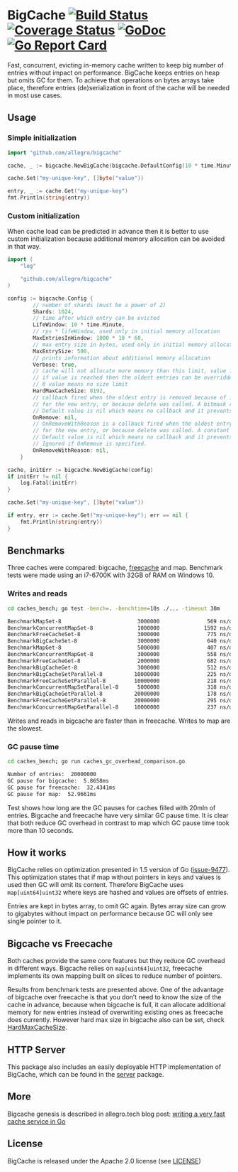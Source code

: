 # BigCache [![Build Status](https://travis-ci.org/allegro/bigcache.svg?branch=master)](https://travis-ci.org/allegro/bigcache)&nbsp;[![Coverage Status](https://coveralls.io/repos/github/allegro/bigcache/badge.svg?branch=master)](https://coveralls.io/github/allegro/bigcache?branch=master)&nbsp;[![GoDoc](https://godoc.org/github.com/allegro/bigcache?status.svg)](https://godoc.org/github.com/allegro/bigcache)&nbsp;[![Go Report Card](https://goreportcard.com/badge/github.com/allegro/bigcache)](https://goreportcard.com/report/github.com/allegro/bigcache)

Fast, concurrent, evicting in-memory cache written to keep big number of entries without impact on performance.
BigCache keeps entries on heap but omits GC for them. To achieve that operations on bytes arrays take place,
therefore entries (de)serialization in front of the cache will be needed in most use cases.

## Usage

### Simple initialization

```go
import "github.com/allegro/bigcache"

cache, _ := bigcache.NewBigCache(bigcache.DefaultConfig(10 * time.Minute))

cache.Set("my-unique-key", []byte("value"))

entry, _ := cache.Get("my-unique-key")
fmt.Println(string(entry))
```

### Custom initialization

When cache load can be predicted in advance then it is better to use custom initialization because additional memory
allocation can be avoided in that way.

```go
import (
	"log"

	"github.com/allegro/bigcache"
)

config := bigcache.Config {
		// number of shards (must be a power of 2)
		Shards: 1024,
		// time after which entry can be evicted
		LifeWindow: 10 * time.Minute,
		// rps * lifeWindow, used only in initial memory allocation
		MaxEntriesInWindow: 1000 * 10 * 60,
		// max entry size in bytes, used only in initial memory allocation
		MaxEntrySize: 500,
		// prints information about additional memory allocation
		Verbose: true,
		// cache will not allocate more memory than this limit, value in MB
		// if value is reached then the oldest entries can be overridden for the new ones
		// 0 value means no size limit
		HardMaxCacheSize: 8192,
		// callback fired when the oldest entry is removed because of its expiration time or no space left
		// for the new entry, or because delete was called. A bitmask representing the reason will be returned.
		// Default value is nil which means no callback and it prevents from unwrapping the oldest entry.
		OnRemove: nil,
		// OnRemoveWithReason is a callback fired when the oldest entry is removed because of its expiration time or no space left
		// for the new entry, or because delete was called. A constant representing the reason will be passed through.
		// Default value is nil which means no callback and it prevents from unwrapping the oldest entry.
		// Ignored if OnRemove is specified.
		OnRemoveWithReason: nil,
	}

cache, initErr := bigcache.NewBigCache(config)
if initErr != nil {
	log.Fatal(initErr)
}

cache.Set("my-unique-key", []byte("value"))

if entry, err := cache.Get("my-unique-key"); err == nil {
	fmt.Println(string(entry))
}
```

## Benchmarks

Three caches were compared: bigcache, [freecache](https://github.com/coocood/freecache) and map.
Benchmark tests were made using an i7-6700K with 32GB of RAM on Windows 10.

### Writes and reads

```bash
cd caches_bench; go test -bench=. -benchtime=10s ./... -timeout 30m

BenchmarkMapSet-8                        3000000               569 ns/op             202 B/op          3 allocs/op
BenchmarkConcurrentMapSet-8              1000000              1592 ns/op             347 B/op          8 allocs/op
BenchmarkFreeCacheSet-8                  3000000               775 ns/op             355 B/op          2 allocs/op
BenchmarkBigCacheSet-8                   3000000               640 ns/op             303 B/op          2 allocs/op
BenchmarkMapGet-8                        5000000               407 ns/op              24 B/op          1 allocs/op
BenchmarkConcurrentMapGet-8              3000000               558 ns/op              24 B/op          2 allocs/op
BenchmarkFreeCacheGet-8                  2000000               682 ns/op             136 B/op          2 allocs/op
BenchmarkBigCacheGet-8                   3000000               512 ns/op             152 B/op          4 allocs/op
BenchmarkBigCacheSetParallel-8          10000000               225 ns/op             313 B/op          3 allocs/op
BenchmarkFreeCacheSetParallel-8         10000000               218 ns/op             341 B/op          3 allocs/op
BenchmarkConcurrentMapSetParallel-8      5000000               318 ns/op             200 B/op          6 allocs/op
BenchmarkBigCacheGetParallel-8          20000000               178 ns/op             152 B/op          4 allocs/op
BenchmarkFreeCacheGetParallel-8         20000000               295 ns/op             136 B/op          3 allocs/op
BenchmarkConcurrentMapGetParallel-8     10000000               237 ns/op              24 B/op          2 allocs/op
```

Writes and reads in bigcache are faster than in freecache.
Writes to map are the slowest.

### GC pause time

```bash
cd caches_bench; go run caches_gc_overhead_comparison.go

Number of entries:  20000000
GC pause for bigcache:  5.8658ms
GC pause for freecache:  32.4341ms
GC pause for map:  52.9661ms
```

Test shows how long are the GC pauses for caches filled with 20mln of entries.
Bigcache and freecache have very similar GC pause time.
It is clear that both reduce GC overhead in contrast to map
which GC pause time took more than 10 seconds.

## How it works

BigCache relies on optimization presented in 1.5 version of Go ([issue-9477](https://github.com/golang/go/issues/9477)).
This optimization states that if map without pointers in keys and values is used then GC will omit its content.
Therefore BigCache uses `map[uint64]uint32` where keys are hashed and values are offsets of entries.

Entries are kept in bytes array, to omit GC again.
Bytes array size can grow to gigabytes without impact on performance
because GC will only see single pointer to it.

## Bigcache vs Freecache

Both caches provide the same core features but they reduce GC overhead in different ways.
Bigcache relies on `map[uint64]uint32`, freecache implements its own mapping built on
slices to reduce number of pointers.

Results from benchmark tests are presented above.
One of the advantage of bigcache over freecache is that you don’t need to know
the size of the cache in advance, because when bigcache is full,
it can allocate additional memory for new entries instead of
overwriting existing ones as freecache does currently.
However hard max size in bigcache also can be set, check [HardMaxCacheSize](https://godoc.org/github.com/allegro/bigcache#Config).

## HTTP Server

This package also includes an easily deployable HTTP implementation of BigCache, which can be found in the [server](/server) package.

## More

Bigcache genesis is described in allegro.tech blog post: [writing a very fast cache service in Go](http://allegro.tech/2016/03/writing-fast-cache-service-in-go.html)

## License

BigCache is released under the Apache 2.0 license (see [LICENSE](LICENSE))
